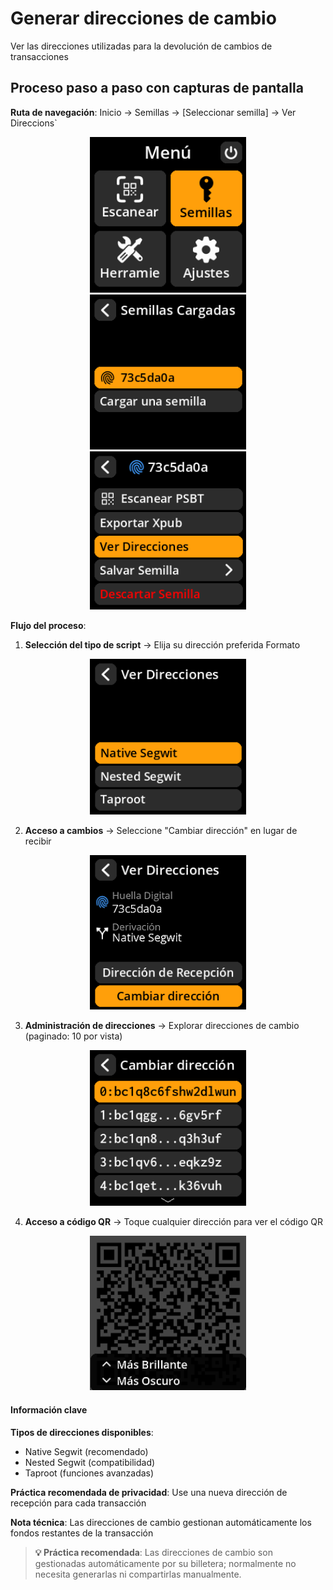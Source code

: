 # Generar direcciones de cambio

Ver las direcciones utilizadas para la devolución de cambios de transacciones

## Proceso paso a paso con capturas de pantalla

**Ruta de navegación**: Inicio → Semillas → [Seleccionar semilla] → Ver Direccions`
<div align="center">
     <img src="images/SeedOptionSelectView.png" alt="Flujo de navegación de Seeds" width="250"/>
</div>
<div align="center">
     <img src="images/SavedSeedSelectView.png" alt="Selección de formato de dirección" width="250"/>
</div>
<div align="center">
     <img src="images/AddressExplorerSelectView.png" alt="Selección de formato de dirección" width="250"/>
</div>

**Flujo del proceso**:

1. **Selección del tipo de script** → Elija su dirección preferida Formato

<div align="center">
     <img src="images/ScriptTypeOptions.png" alt="Selección de formato de dirección" width="250"/>
</div>

2. **Acceso a cambios** → Seleccione "Cambiar dirección" en lugar de recibir

<div align="center">
     <img src="images/ChangeAddressOptionSelectView.png" alt="Opción de cambio de dirección" width="250"/>
</div>

3. **Administración de direcciones** → Explorar direcciones de cambio (paginado: 10 por vista)

<div align="center">
     <img src="images/AddressExplorerChangeAddressListView.png" alt="Lista de cambios de direcciones" width="250"/>
</div>

4. **Acceso a código QR** → Toque cualquier dirección para ver el código QR

<div align="center">
     <img src="images/AddressExplorerQRView.png" alt="Código QR de dirección para compartir" width="250"/>
</div>

#### Información clave

**Tipos de direcciones disponibles**:

- Native Segwit (recomendado)
- Nested Segwit (compatibilidad)
- Taproot (funciones avanzadas)

**Práctica recomendada de privacidad**: Use una nueva dirección de recepción para cada transacción

**Nota técnica**: Las direcciones de cambio gestionan automáticamente los fondos restantes de la transacción

>**💡 Práctica recomendada**: Las direcciones de cambio son gestionadas automáticamente por su billetera; normalmente no necesita generarlas ni compartirlas manualmente.
